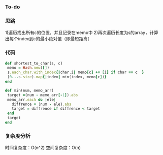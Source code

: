 ### To-do

### 思路
1)遍历找出所有c的位置，并且记录在memo中
2)再次遍历长度为s的array，计算出每个index到c的最小绝对值（即最短距离）

### 代码
 ``` Ruby
def shortest_to_char(s, c)
  memo = Hash.new([])
  s.each_char.with_index{|char,i| memo[c] += [i] if char == c  }
  (0...s.size).map{|index| min(index, memo[c])}
end

def min(num, memo_arr)
  target =(num - memo_arr[-1]).abs
  memo_arr.each do |ele|
    diffrence = (num - ele).abs
    target = diffrence if diffrence < target
  end 
  target
end 

```
### 复杂度分析
时间复杂度：O(n^2)
空间复杂度：O(n)

 